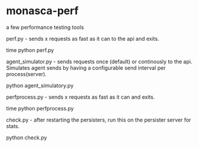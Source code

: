 monasca-perf
============

a few performance testing tools

perf.py - sends x requests as fast as it can to the api and exits.
  
  time python perf.py

agent_simulator.py - sends requests once (default) or continously to the api.
  Simulates agent sends by having a configurable send interval per process(server).

  python agent_simulatory.py

perfprocess.py - sends x requests as fast as it can and exits.
  
  time python perfprocess.py

check.py - after restarting the persisters, run this on the persister server for stats.
  
  python check.py
